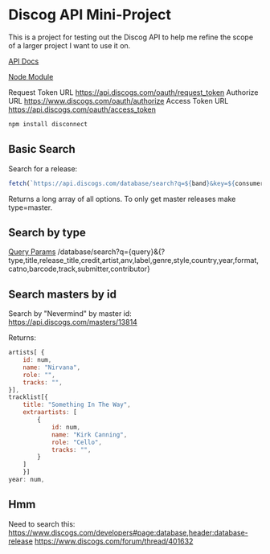 # Discog API Mini-Project

This is a project for testing out the Discog API to help me refine the scope of a larger project I want to use it on.

[API Docs](https://www.discogs.com/developers)

[Node Module](https://github.com/bartve/disconnect)

Request Token URL <https://api.discogs.com/oauth/request_token>
Authorize URL <https://www.discogs.com/oauth/authorize>
Access Token URL <https://api.discogs.com/oauth/access_token>

```bash
npm install disconnect
```

## Basic Search

Search for a release:

```js
fetch(`https://api.discogs.com/database/search?q=${band}&key=${consumerKey}&secret=${consumerSecret}`);
```

Returns a long array of all options. To only get master releases make type=master.

## Search by type

[Query Params](https://www.discogs.com/developers#page:database,header:database-search)
/database/search?q={query}&{?type,title,release_title,credit,artist,anv,label,genre,style,country,year,format,catno,barcode,track,submitter,contributor}

## Search masters by id

Search by "Nevermind" by master id: <https://api.discogs.com/masters/13814>

Returns:

```js
artists[ {
    id: num,
    name: "Nirvana",
    role: "",
    tracks: "",
}],
tracklist[{
    title: "Something In The Way",
    extraartists: [
        {
            id: num,
            name: "Kirk Canning",
            role: "Cello",
            tracks: "",
        }
    ]
    }]
year: num,
```

## Hmm

Need to search this:
<https://www.discogs.com/developers#page:database,header:database-release>
<https://www.discogs.com/forum/thread/401632>
